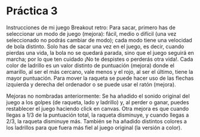  # Práctica 3
Instrucciones de mi juego Breakout retro:
Para sacar, primero has de seleccionar un modo de juego (mejora): fácil, medio o difícil (una vez seleccionado no podrás cambiar de modo); cada modo tiene una velocidad de bola distinto. Solo has de sacar una vez en el juego, es decir, cuando pierdas una vida, la bola no se quedará parada, sino que el juego seguirá en marcha; por lo que ten cuidado ¡No te despistes o perderás otra vida!.
Cada color de ladrillo es un valor distinto de puntuación (mejora) donde el amarillo, al ser el más cercano, vale menos y el rojo, al ser el último, tiene la mayor puntuación. Para mover la raqueta se puede hacer uso de las flechas izquierda y derecha del ordenador o se puede usar el ratón (mejora). 

Mejoras no nombradas anteriormente: Se ha añadido el sonido original del juego a los golpes (de raqueta, lado y ladrillo) y, al perder o ganar, puedes restablecer el juego haciendo click en canvas. Otra mejora es que cuando llegas a 1/3 de la puntuación total, la raqueta disminuye, y cuando llegas a 2/3, la raqueta disminuye más. También se ha añadido distintos colores a los ladrillos para que fuera más fiel al juego original (la versión a color).

